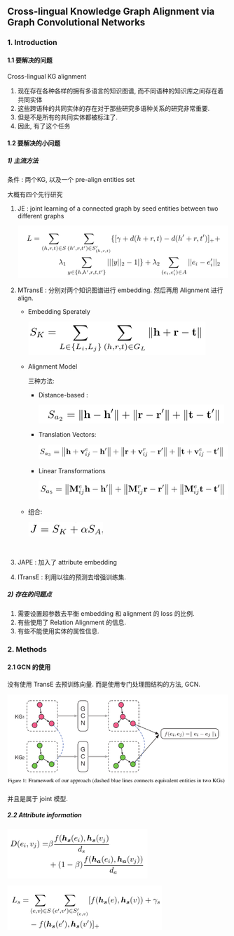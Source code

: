 ## Cross-lingual Knowledge Graph Alignment via Graph Convolutional Networks



### 1. Introduction 

#### 1.1 要解决的问题

Cross-lingual KG alignment

1. 现在存在各种各样的拥有多语言的知识图谱, 而不同语种的知识库之间存在着共同实体
2. 这些跨语种的共同实体的存在对于那些研究多语种关系的研究非常重要.
3. 但是不是所有的共同实体都被标注了. 
4. 因此, 有了这个任务

#### 1.2 要解决的小问题

##### 1) 主流方法

条件 : 两个KG, 以及一个 pre-align entities set

大概有四个先行研究

1. JE : joint learning of a connected graph by seed entities between two different graphs

   ![](./pictures/1)

2. MTransE : 分别对两个知识图谱进行 embedding. 然后再用 Alignment 进行align.

   - Embedding Sperately

     ![](./pictures/2)

   - Alignment Model

     三种方法:

     - Distance-based :

       ![](./pictures/3)

     - Translation Vectors:

       ![](./pictures/4)

     - Linear Transformations

       ![](./pictures/5)

   - 组合:

     ![](./pictures/6)

   ​

3. JAPE : 加入了 attribute embedding 

4. ITransE : 利用以往的预测去增强训练集. 

##### 2) 存在的问题点

1. 需要设置超参数去平衡 embedding 和 alignment 的 loss 的比例.
2. 有些使用了 Relation Alignment 的信息. 
3. 有些不能使用实体的属性信息.



### 2. Methods

#### 2.1 GCN 的使用

没有使用 TransE 去预训练向量. 而是使用专门处理图结构的方法, GCN.

![](./pictures/7)

并且是属于 joint 模型. 

##### 2.2 Attribute information

![](./pictures/8)

![](./pictures/9)
